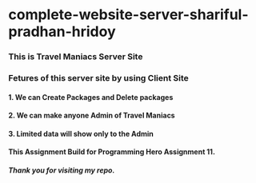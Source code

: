 # complete-website-server-shariful-pradhan-hridoy
### This is Travel Maniacs Server Site
### Fetures of this server site by using Client Site
#### 1. We can Create Packages and Delete packages
#### 2. We can make anyone Admin of Travel Maniacs
#### 3. Limited data will show only to the Admin





#### This Assignment Build for Programming Hero Assignment 11.

##### Thank you for visiting my repo.
